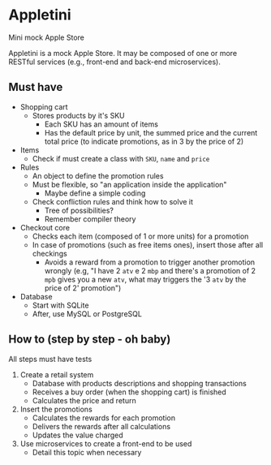 # Appletini
Mini mock Apple Store

Appletini is a mock Apple Store. It may be composed of one or more RESTful services (e.g., front-end and back-end microservices).

## Must have

- Shopping cart
    - Stores products by it's SKU
        - Each SKU has an amount of items
        - Has the default price by unit, the summed price and the current total price (to indicate promotions, as in 3 by the price of 2)
- Items
    - Check if must create a class with `SKU`, `name` and `price`
- Rules
    - An object to define the promotion rules
    - Must be flexible, so "an application inside the application"
        - Maybe define a simple coding
    - Check confliction rules and think how to solve it
        - Tree of possibilities?
        - Remember compiler theory
- Checkout core
    - Checks each item (composed of 1 or more units) for a promotion
    - In case of promotions (such as free items ones), insert those after all checkings
        - Avoids a reward from a promotion to trigger another promotion wrongly (e.g, "I have 2 `atv` e 2 `mbp` and there's a promotion of 2 `mpb` gives you a new `atv`, what may triggers the '3 `atv` by the price of 2' promotion")
- Database
    - Start with SQLite
    - After, use MySQL or PostgreSQL

## How to (step by step - oh baby)

All steps must have tests

1. Create a retail system
    - Database with products descriptions and shopping transactions
    - Receives a buy order (when the shopping cart) is finished
    - Calculates the price and return
2. Insert the promotions
    - Calculates the rewards for each promotion
    - Delivers the rewards after all calculations
    - Updates the value charged
3. Use microservices to create a front-end to be used
    - Detail this topic when necessary